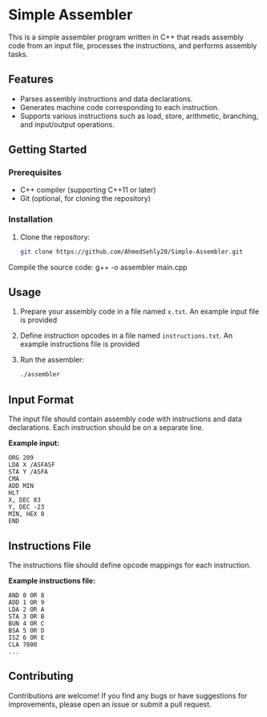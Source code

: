 # Simple Assembler

This is a simple assembler program written in C++ that reads assembly code from an input file, processes the instructions, and performs assembly tasks.

## Features

- Parses assembly instructions and data declarations.
- Generates machine code corresponding to each instruction.
- Supports various instructions such as load, store, arithmetic, branching, and input/output operations.

## Getting Started

### Prerequisites

- C++ compiler (supporting C++11 or later)
- Git (optional, for cloning the repository)

### Installation

1. Clone the repository:

   ```bash
   git clone https://github.com/AhmedSehly20/Simple-Assembler.git
Compile the source code:
g++ -o assembler main.cpp

## Usage

1. Prepare your assembly code in a file named `x.txt`. An example input file is provided 
2. Define instruction opcodes in a file named `instructions.txt`. An example instructions file is provided 
3. Run the assembler:

   ```bash
   ./assembler
## Input Format

The input file should contain assembly code with instructions and data declarations. Each instruction should be on a separate line.

**Example input:**

```assembly
ORG 209
LDA X /ASFASF
STA Y /ASFA
CMA
ADD MIN
HLT
X, DEC 83
Y, DEC -23
MIN, HEX 0
END
```

## Instructions File

The instructions file should define opcode mappings for each instruction.

**Example instructions file:**

```plaintext
AND 0 OR 8
ADD 1 OR 9
LDA 2 OR A
STA 3 OR B
BUN 4 OR C
BSA 5 OR D
ISZ 6 OR E
CLA 7800
...
```
## Contributing

Contributions are welcome! If you find any bugs or have suggestions for improvements, please open an issue or submit a pull request.
